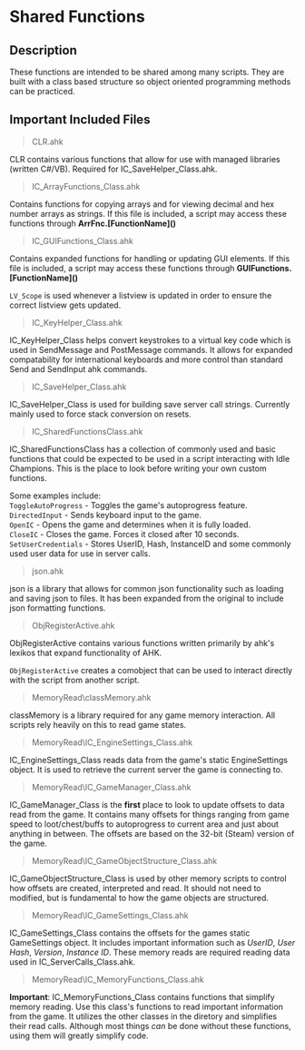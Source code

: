 # Shared Functions
## Description

These functions are intended to be shared among many scripts. They are built with a class based structure so object oriented programming methods can be practiced.

## Important Included Files

> CLR.ahk  

CLR contains various functions that allow for use with managed libraries (written C#/VB). Required for IC_SaveHelper_Class.ahk.

> IC_ArrayFunctions_Class.ahk

Contains functions for copying arrays and for viewing decimal and hex number arrays as strings. If this file is included, a script may access these functions through **ArrFnc.[FunctionName]\(\)**

> IC_GUIFunctions_Class.ahk

Contains expanded functions for handling or updating GUI elements. If this file is included, a script may access these functions through **GUIFunctions.[FunctionName]\(\)**

`LV_Scope` is used whenever a listview is updated in order to ensure the correct listview gets updated. 

> IC_KeyHelper_Class.ahk  

IC_KeyHelper_Class helps convert keystrokes to a virtual key code which is used in SendMessage and PostMessage commands. It allows for expanded  compatability for international keyboards and more control than standard Send and SendInput ahk commands.

> IC_SaveHelper_Class.ahk

IC_SaveHelper_Class is used for building save server call strings. Currently mainly used to force stack conversion on resets.

> IC_SharedFunctionsClass.ahk

IC_SharedFunctionsClass has a collection of commonly used and basic functions that could be expected to be used in a script interacting with Idle Champions. This is the place to look before writing your own custom functions.

Some examples include:  
`ToggleAutoProgress` - Toggles the game's autoprogress feature.  
`DirectedInput` - Sends keyboard input to the game.  
`OpenIC` - Opens the game and determines when it is fully loaded.  
`CloseIC` - Closes the game. Forces it closed after 10 seconds.  
`SetUserCredentials` - Stores UserID, Hash, InstanceID and some commonly used user data for use in server calls.

> json.ahk  

json is a library that allows for common json functionality such as loading and saving json to files. It has been expanded from the original to include json formatting functions.

> ObjRegisterActive.ahk  

ObjRegisterActive contains various functions written primarily by ahk's lexikos that expand functionality of AHK.

`ObjRegisterActive` creates a comobject that can be used to interact directly with the script from another script.  

> MemoryRead\classMemory.ahk

classMemory is a library required for any game memory interaction. All scripts rely heavily on this to read game states.

> MemoryRead\IC_EngineSettings_Class.ahk

IC_EngineSettings_Class reads data from the game's static EngineSettings object. It is used to retrieve the current server the game is connecting to. 

> MemoryRead\IC_GameManager_Class.ahk

IC_GameManager_Class is the **first** place to look to update offsets to data read from the game. It contains many offsets for things ranging from game speed to loot/chest/buffs to autoprogress to current area and just about anything in between. The offsets are based on the 32-bit (Steam) version of the game.

> MemoryRead\IC_GameObjectStructure_Class.ahk

IC_GameObjectStructure_Class is used by other memory scripts to control how offsets are created, interpreted and read. It should not need to modified, but is fundamental to how the game objects are structured.

> MemoryRead\IC_GameSettings_Class.ahk

IC_GameSettings_Class contains the offsets for the games static GameSettings object. It includes important information such as *UserID*, *User Hash*, *Version*, *Instance ID*. These memory reads are required reading data used in IC_ServerCalls_Class.ahk.

> MemoryRead\IC_MemoryFunctions_Class.ahk

**Important**: IC_MemoryFunctions_Class contains functions that simplify memory reading. Use this class's functions to read important information from the game. It utilizes the other classes in the diretory and simplifies their read calls. Although most things *can* be done without these functions, using them will greatly simplify code. 



